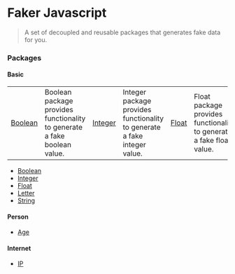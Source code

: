 # Faker Javascript
> A set of decoupled and reusable packages that generates fake data for you.

### Packages

#### Basic
<table>
  <tr>
    <td>
      <a href="https://github.com/faker-javascript/boolean">Boolean</a>
    </td>
    <td>
      Boolean package provides functionality to generate a fake boolean value.
    </td>
    <td>
      <a href="https://github.com/faker-javascript/integer">Integer</a>
    </td>
    <td>
      Integer package provides functionality to generate a fake integer value.
    </td>
    <td>
      <a href="https://github.com/faker-javascript/float">Float</a>
    </td>
    <td>
      Float package provides functionality to generate a fake float value.
    </td>
  </tr>
</table>

* [Boolean](https://github.com/faker-javascript/boolean)
* [Integer](https://github.com/faker-javascript/integer)
* [Float](https://github.com/faker-javascript/float)
* [Letter](https://github.com/faker-javascript/letter)
* [String](https://github.com/faker-javascript/string)

#### Person
* [Age](https://github.com/faker-javascript/age)

#### Internet
* [IP](https://github.com/faker-javascript/ip)
